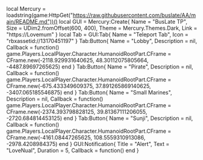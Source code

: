 local Mercury = loadstring(game:HttpGet("https://raw.githubusercontent.com/buslate/AA/main/README.md"))()
local GUI = Mercury:Create{
    Name = "BusLate TP",
    Size = UDim2.fromOffset(600, 400),
    Theme = Mercury.Themes.Dark,
    Link = "https://Lovemum"
}
local Tab = GUI:Tab{
	Name = "Teleport Tab",
	Icon = "rbxassetid://13170451197"
}
Tab:Button{
	Name = "Lobby",
	Description = nil,
	Callback = function() 
game.Players.LocalPlayer.Character.HumanoidRootPart.CFrame = CFrame.new(-2118.929931640625, 48.30112075805664, -4487.89697265625)
end
}
Tab:Button{
	Name = "Pirate",
	Description = nil,
	Callback = function() 
game.Players.LocalPlayer.Character.HumanoidRootPart.CFrame = CFrame.new(-675.433349609375, 37.891265869140625, -3407.065185546875)
end
}
Tab:Button{
	Name = "Small Marines",
	Description = nil,
	Callback = function() 
game.Players.LocalPlayer.Character.HumanoidRootPart.CFrame = CFrame.new(-2374.393798828125, 39.81367111206055, -2720.684814453125)
end
}
Tab:Button{
	Name = "Sunji",
	Description = nil,
	Callback = function()
game.Players.LocalPlayer.Character.HumanoidRootPart.CFrame = CFrame.new(-4161.08447265625, 108.5559310913086, -2978.4208984375)
end
}
GUI:Notification{
	Title = "Alert",
	Text = "LoveNual",
	Duration = 5,
	Callback = function() end
}
